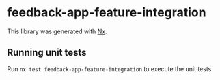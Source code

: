 # feedback-app-feature-integration

This library was generated with [Nx](https://nx.dev).

## Running unit tests

Run `nx test feedback-app-feature-integration` to execute the unit tests.

